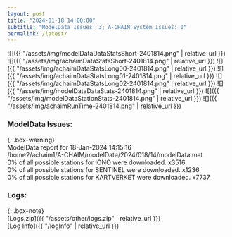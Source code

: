```yaml
---
layout: post
title: "2024-01-18 14:00:00"
subtitle: "ModelData Issues: 3; A-CHAIM System Issues: 0"
permalink: /latest/
---
```


![]({{ "/assets/img/modelDataDataStatsShort-2401814.png" | relative_url }})
![]({{ "/assets/img/achaimDataStatsShort-2401814.png" | relative_url }})
![]({{ "/assets/img/achaimDataStatsLong00-2401814.png" | relative_url }})
![]({{ "/assets/img/achaimDataStatsLong01-2401814.png" | relative_url }})
![]({{ "/assets/img/achaimDataStatsLong02-2401814.png" | relative_url }})
![]({{ "/assets/img/modelDataDataStats-2401814.png" | relative_url }})
![]({{ "/assets/img/modelDataStationStats-2401814.png" | relative_url }})
![]({{ "/assets/img/achaimRunTime-2401814.png" | relative_url }})


### ModelData Issues:  
  
{: .box-warning}  
 ModelData report for 18-Jan-2024 14:15:16   
 /home2/achaim1/A-CHAIM/modelData/2024/018/14/modelData.mat   
 0% of all possible stations for IONO were downloaded. x3516   
 0% of all possible stations for SENTINEL were downloaded. x1236   
 0% of all possible stations for KARTVERKET were downloaded. x7737   
  


### Logs:  
  
{: .box-note}  
[Logs.zip]({{ "/assets/other/logs.zip" | relative_url }})  
[Log Info]({{ "/logInfo" | relative_url }})  
